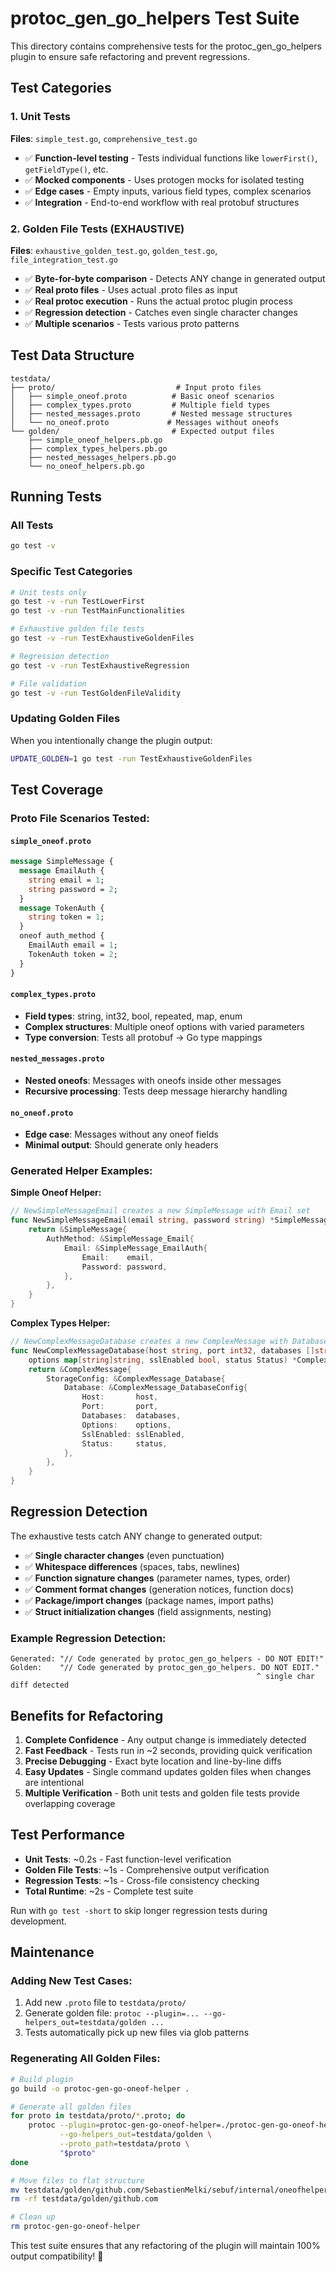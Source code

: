# protoc_gen_go_helpers Test Suite

This directory contains comprehensive tests for the protoc_gen_go_helpers plugin to ensure safe refactoring and prevent regressions.

## Test Categories

### 1. Unit Tests
**Files**: `simple_test.go`, `comprehensive_test.go`

- ✅ **Function-level testing** - Tests individual functions like `lowerFirst()`, `getFieldType()`, etc.
- ✅ **Mocked components** - Uses protogen mocks for isolated testing  
- ✅ **Edge cases** - Empty inputs, various field types, complex scenarios
- ✅ **Integration** - End-to-end workflow with real protobuf structures

### 2. Golden File Tests (EXHAUSTIVE)
**Files**: `exhaustive_golden_test.go`, `golden_test.go`, `file_integration_test.go`

- ✅ **Byte-for-byte comparison** - Detects ANY change in generated output
- ✅ **Real proto files** - Uses actual .proto files as input  
- ✅ **Real protoc execution** - Runs the actual protoc plugin process
- ✅ **Regression detection** - Catches even single character changes
- ✅ **Multiple scenarios** - Tests various proto patterns

## Test Data Structure

```
testdata/
├── proto/                           # Input proto files
│   ├── simple_oneof.proto          # Basic oneof scenarios  
│   ├── complex_types.proto         # Multiple field types
│   ├── nested_messages.proto       # Nested message structures
│   └── no_oneof.proto             # Messages without oneofs
└── golden/                         # Expected output files  
    ├── simple_oneof_helpers.pb.go
    ├── complex_types_helpers.pb.go
    ├── nested_messages_helpers.pb.go
    └── no_oneof_helpers.pb.go
```

## Running Tests

### All Tests
```bash
go test -v
```

### Specific Test Categories  
```bash
# Unit tests only
go test -v -run TestLowerFirst
go test -v -run TestMainFunctionalities

# Exhaustive golden file tests  
go test -v -run TestExhaustiveGoldenFiles

# Regression detection
go test -v -run TestExhaustiveRegression

# File validation
go test -v -run TestGoldenFileValidity
```

### Updating Golden Files
When you intentionally change the plugin output:

```bash
UPDATE_GOLDEN=1 go test -run TestExhaustiveGoldenFiles
```

## Test Coverage

### Proto File Scenarios Tested:

#### `simple_oneof.proto`
```proto
message SimpleMessage {
  message EmailAuth {
    string email = 1;
    string password = 2; 
  }
  message TokenAuth {
    string token = 1;
  }
  oneof auth_method {
    EmailAuth email = 1;
    TokenAuth token = 2;
  }
}
```

#### `complex_types.proto`  
- **Field types**: string, int32, bool, repeated, map, enum
- **Complex structures**: Multiple oneof options with varied parameters
- **Type conversion**: Tests all protobuf → Go type mappings

#### `nested_messages.proto`
- **Nested oneofs**: Messages with oneofs inside other messages  
- **Recursive processing**: Tests deep message hierarchy handling

#### `no_oneof.proto`
- **Edge case**: Messages without any oneof fields
- **Minimal output**: Should generate only headers

### Generated Helper Examples:

**Simple Oneof Helper:**
```go
// NewSimpleMessageEmail creates a new SimpleMessage with Email set
func NewSimpleMessageEmail(email string, password string) *SimpleMessage {
    return &SimpleMessage{
        AuthMethod: &SimpleMessage_Email{
            Email: &SimpleMessage_EmailAuth{
                Email:    email,
                Password: password,
            },
        },
    }
}
```

**Complex Types Helper:**
```go  
// NewComplexMessageDatabase creates a new ComplexMessage with Database set
func NewComplexMessageDatabase(host string, port int32, databases []string, 
    options map[string]string, sslEnabled bool, status Status) *ComplexMessage {
    return &ComplexMessage{
        StorageConfig: &ComplexMessage_Database{
            Database: &ComplexMessage_DatabaseConfig{
                Host:       host,
                Port:       port, 
                Databases:  databases,
                Options:    options,
                SslEnabled: sslEnabled,
                Status:     status,
            },
        },
    }
}
```

## Regression Detection

The exhaustive tests catch ANY change to generated output:

- ✅ **Single character changes** (even punctuation) 
- ✅ **Whitespace differences** (spaces, tabs, newlines)
- ✅ **Function signature changes** (parameter names, types, order)
- ✅ **Comment format changes** (generation notices, function docs)
- ✅ **Package/import changes** (package names, import paths)
- ✅ **Struct initialization changes** (field assignments, nesting)

### Example Regression Detection:
```
Generated: "// Code generated by protoc_gen_go_helpers - DO NOT EDIT!"
Golden:    "// Code generated by protoc_gen_go_helpers. DO NOT EDIT." 
                                                       ^ single char diff detected
```

## Benefits for Refactoring

1. **Complete Confidence** - Any output change is immediately detected
2. **Fast Feedback** - Tests run in ~2 seconds, providing quick verification  
3. **Precise Debugging** - Exact byte location and line-by-line diffs
4. **Easy Updates** - Single command updates golden files when changes are intentional
5. **Multiple Verification** - Both unit tests and golden file tests provide overlapping coverage

## Test Performance

- **Unit Tests**: ~0.2s - Fast function-level verification
- **Golden File Tests**: ~1s - Comprehensive output verification  
- **Regression Tests**: ~1s - Cross-file consistency checking
- **Total Runtime**: ~2s - Complete test suite

Run with `go test -short` to skip longer regression tests during development.

## Maintenance

### Adding New Test Cases:
1. Add new `.proto` file to `testdata/proto/`
2. Generate golden file: `protoc --plugin=... --go-helpers_out=testdata/golden ...`
3. Tests automatically pick up new files via glob patterns

### Regenerating All Golden Files:
```bash
# Build plugin
go build -o protoc-gen-go-oneof-helper .

# Generate all golden files  
for proto in testdata/proto/*.proto; do
    protoc --plugin=protoc-gen-go-oneof-helper=./protoc-gen-go-oneof-helper \
           --go-helpers_out=testdata/golden \
           --proto_path=testdata/proto \
           "$proto"
done

# Move files to flat structure
mv testdata/golden/github.com/SebastienMelki/sebuf/internal/oneofhelper/testdata/* testdata/golden/
rm -rf testdata/golden/github.com

# Clean up
rm protoc-gen-go-oneof-helper
```

This test suite ensures that any refactoring of the plugin will maintain 100% output compatibility! 🎯